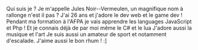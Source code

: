 Qui suis je ?
Je m'appelle Jules Noir--Vermeulen, un magnifique nom à rallonge n'est il pas ? J'ai 26 ans et j'adore le dev web et le game dev !
Pendant ma formation à l'AFPA je vais apprendre les languages JavaScript et Php !
Et je connais déjà de par moi même le C# et le lua 
J'adore aussi la musique et l'art
Je suis aussi un amateur de sport et notamment d'escalade.
J'aime aussi le bon rhum ! :]
